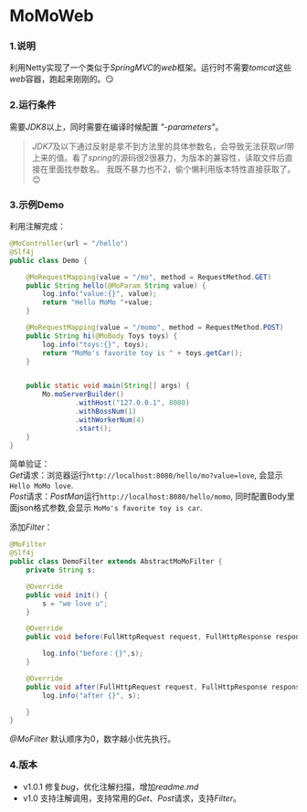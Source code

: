 # MoMoWeb
### 1.说明
利用Netty实现了一个类似于*SpringMVC*的*web*框架。运行时不需要*tomcat*这些*web*容器，跑起来刚刚的。:smirk:
### 2.运行条件
需要*JDK8*以上，同时需要在编译时候配置 _*"-parameters"*_。
>*JDK7*及以下通过反射是拿不到方法里的具体参数名，会导致无法获取*url*带上来的值。看了*spring*的源码很2很暴力，为版本的兼容性，读取文件后直接在里面找参数名。
我既不暴力也不2，偷个懒利用版本特性直接获取了。:blush:
### 3.示例Demo
利用注解完成：
```Java
@MoController(url = "/hello")
@Slf4j
public class Demo {

	@MoRequestMapping(value = "/mo", method = RequestMethod.GET)
	public String hello(@MoParam String value) {
		log.info("value:{}", value);
		return "Hello MoMo "+value;
	}

	@MoRequestMapping(value = "/momo", method = RequestMethod.POST)
	public String hi(@MoBody Toys toys) {
		log.info("toys:{}", toys);
		return "MoMo's favorite toy is " + toys.getCar();
	}


	public static void main(String[] args) {
		Mo.moServerBuilder()
				.withHost("127.0.0.1", 8080)
				.withBossNum(1)
				.withWorkerNum(4)
				.start();
	}
}
```
简单验证：  
*Get*请求：浏览器运行`http://localhost:8080/hello/mo?value=love`, 会显示 `Hello MoMo love`.  
*Post*请求：*PostMan*运行`http://localhost:8080/hello/momo`, 同时配置Body里面json格式参数,会显示 `MoMo's favorite toy is car`.  
  
添加*Filter*：
```Java
@MoFilter
@Slf4j
public class DemoFilter extends AbstractMoMoFilter {
	private String s;

	@Override
	public void init() {
		s = "we love u";
	}

	@Override
	public void before(FullHttpRequest request, FullHttpResponse response) {

		log.info("before：{}",s);
	}

	@Override
	public void after(FullHttpRequest request, FullHttpResponse response) {
		log.info("after {}", s);

	}
}
```
*@MoFilter* 默认顺序为0，数字越小优先执行。

### 4.版本

  - v1.0.1 修复*bug*，优化注解扫描，增加*readme.md*
  - v1.0   支持注解调用，支持常用的*Get*、*Post*请求，支持*Filter*。